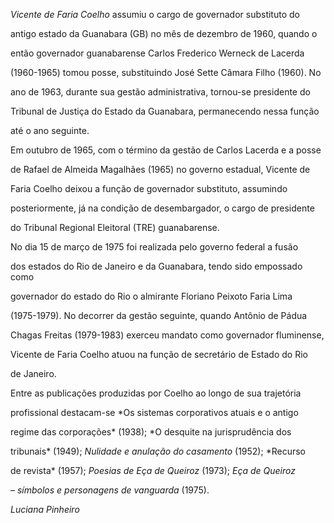 

*Vicente de Faria Coelho* assumiu o cargo de governador substituto do

antigo estado da Guanabara (GB) no mês de dezembro de 1960, quando o

então governador guanabarense Carlos Frederico Werneck de Lacerda

(1960-1965) tomou posse, substituindo José Sette Câmara Filho (1960). No

ano de 1963, durante sua gestão administrativa, tornou-se presidente do

Tribunal de Justiça do Estado da Guanabara, permanecendo nessa função

até o ano seguinte.



Em outubro de 1965, com o término da gestão de Carlos Lacerda e a posse

de Rafael de Almeida Magalhães (1965) no governo estadual, Vicente de

Faria Coelho deixou a função de governador substituto, assumindo

posteriormente, já na condição de desembargador, o cargo de presidente

do Tribunal Regional Eleitoral (TRE) guanabarense.



No dia 15 de março de 1975 foi realizada pelo governo federal a fusão

dos estados do Rio de Janeiro e da Guanabara, tendo sido empossado como

governador do estado do Rio o almirante Floriano Peixoto Faria Lima

(1975-1979). No decorrer da gestão seguinte, quando Antônio de Pádua

Chagas Freitas (1979-1983) exerceu mandato como governador fluminense,

Vicente de Faria Coelho atuou na função de secretário de Estado do Rio

de Janeiro.



Entre as publicações produzidas por Coelho ao longo de sua trajetória

profissional destacam-se *Os sistemas corporativos atuais e o antigo

regime das corporações* (1938); *O desquite na jurisprudência dos

tribunais* (1949); *Nulidade e anulação do casamento* (1952); *Recurso

de revista* (1957); *Poesias de Eça de Queiroz* (1973); *Eça de Queiroz*

*– símbolos e personagens de vanguarda* (1975).



*Luciana Pinheiro*



